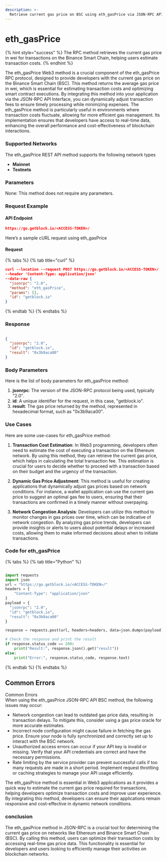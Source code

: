 ```yaml
---
description: >-
  Retrieve current gas price on BSC using eth_gasPrice via JSON-RPC API Interface for optimized transaction costs.
---
```


# eth_gasPrice

{% hint style="success" %}
The RPC method retrieves the current gas price in wei for transactions on the Binance Smart Chain, helping users estimate transaction costs.&#x20;
{% endhint %}

The eth_gasPrice Web3 method is a crucial component of the eth_gasPrice RPC protocol, designed to provide developers with the current gas price on the Binance Smart Chain (BSC). This method returns the average gas price in wei, which is essential for estimating transaction costs and optimizing smart contract executions. By integrating this method into your application via the JSON-RPC API Interface, you can dynamically adjust transaction fees to ensure timely processing while minimizing expenses. The eth_gasPrice method is particularly useful in environments where transaction costs fluctuate, allowing for more efficient gas management. Its implementation ensures that developers have access to real-time data, enhancing the overall performance and cost-effectiveness of blockchain interactions.

### Supported Networks

The eth_gasPrice REST API method supports the following network types
- **Mainnet**
- **Testnets**

### Parameters

None: This method does not require any parameters.

### Request Example

#### API Endpoint

```json
https://go.getblock.io/<ACCESS-TOKEN>/
```
Here’s a sample cURL request using eth_gasPrice

#### Request

{% tabs %}
{% tab title="curl" %}
```json
curl --location --request POST https://go.getblock.io/<ACCESS-TOKEN>/
--header 'Content-Type: application/json' 
--data-raw {
  "jsonrpc": "2.0",
  "method": "eth_gasPrice",
  "params": [],
  "id": "getblock.io"
}
```
{% endtab %}
{% endtabs %}

### Response


```json

{
  "jsonrpc": "2.0",
  "id": "getblock.io",
  "result": "0x3b9aca00"
}

```

### Body Parameters

Here is the list of body parameters for eth_gasPrice method:

1. **jsonrpc**: The version of the JSON-RPC protocol being used, typically "2.0".
2. **id**: A unique identifier for the request, in this case, "getblock.io".
3. **result**: The gas price returned by the method, represented in hexadecimal format, such as "0x3b9aca00".

### Use Cases

Here are some use-cases for eth_gasPrice method:

1. **Transaction Cost Estimation**: In Web3 programming, developers often need to estimate the cost of executing a transaction on the Ethereum network. By using this method, they can retrieve the current gas price, which helps in calculating the total transaction fee. This estimation is crucial for users to decide whether to proceed with a transaction based on their budget and the urgency of the transaction.

2. **Dynamic Gas Price Adjustment**: This method is useful for creating applications that dynamically adjust gas prices based on network conditions. For instance, a wallet application can use the current gas price to suggest an optimal gas fee to users, ensuring that their transactions are confirmed in a timely manner without overpaying.

3. **Network Congestion Analysis**: Developers can utilize this method to monitor changes in gas prices over time, which can be indicative of network congestion. By analyzing gas price trends, developers can provide insights or alerts to users about potential delays or increased costs, allowing them to make informed decisions about when to initiate transactions.

### Code for eth_gasPrice

{% tabs %}
{% tab title="Python" %}
```python

import requests
import json
url = "https://go.getblock.io/<ACCESS-TOKEN>/"
headers = {
    "Content-Type": "application/json"
}
payload = {
  "jsonrpc": "2.0",
  "id": "getblock.io",
  "result": "0x3b9aca00"
}

response = requests.post(url, headers=headers, data=json.dumps(payload))

# Check the response and print the result
if response.status_code == 200:
    print("Result:", response.json().get("result"))
else:
    print("Error:", response.status_code, response.text)

```
{% endtab %}
{% endtabs %}

## Common Errors

Common Errors  
When using the eth_gasPrice JSON-RPC API BSC method, the following issues may occur:  
- Network congestion can lead to outdated gas price data, resulting in transaction delays. To mitigate this, consider using a gas price oracle for more accurate estimates.  
- Incorrect node configuration might cause failure in fetching the gas price. Ensure your node is fully synchronized and correctly set up to interact with the BSC network.  
- Unauthorized access errors can occur if your API key is invalid or missing. Verify that your API credentials are correct and have the necessary permissions.  
- Rate limiting by the service provider can prevent successful calls if too many requests are made in a short period. Implement request throttling or caching strategies to manage your API usage efficiently.  

The eth_gasPrice method is essential in Web3 applications as it provides a quick way to estimate the current gas price required for transactions, helping developers optimize transaction costs and improve user experience. By integrating this method, developers can ensure their applications remain responsive and cost-effective in dynamic network conditions.

### conclusion

The eth_gasPrice method in JSON-RPC is a crucial tool for determining the current gas price on networks like Ethereum and Binance Smart Chain (BSC). By calling this method, users can optimize their transaction costs by accessing real-time gas price data. This functionality is essential for developers and users looking to efficiently manage their activities on blockchain networks.
